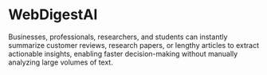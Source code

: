 # WebDigestAI
 Businesses, professionals, researchers, and students can instantly summarize customer reviews, research papers, or lengthy articles to extract actionable insights, enabling faster decision-making without manually analyzing large volumes of text.
